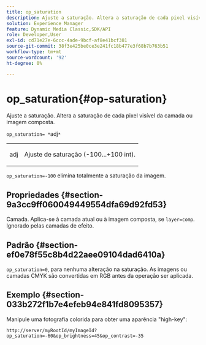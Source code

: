 ```yaml
---
title: op_saturation
description: Ajuste a saturação. Altera a saturação de cada pixel visível da camada ou imagem composta.
solution: Experience Manager
feature: Dynamic Media Classic,SDK/API
role: Developer,User
exl-id: cd71e27e-6ccc-4ade-9bcf-af8e41bcf381
source-git-commit: 38f3e425be0ce3e241fc18b477e3f68b7b763b51
workflow-type: tm+mt
source-wordcount: '92'
ht-degree: 0%

---
```


# op_saturation{#op-saturation}

Ajuste a saturação. Altera a saturação de cada pixel visível da camada ou imagem composta.

`op_saturation= *`adj`*`

<table id="simpletable_5F118A28FE674B06A16F6F19C56B4594"> 
 <tr class="strow"> 
  <td class="stentry"> <p><span class="varname"> adj</span> </p> </td> 
  <td class="stentry"> <p>Ajuste de saturação (-100...+100 int). </p></td> 
 </tr> 
</table>

`op_saturation=-100` elimina totalmente a saturação da imagem.

## Propriedades {#section-9a3cc9ff060049449554dfa69d92fd53}

Camada. Aplica-se à camada atual ou à imagem composta, se `layer=comp`. Ignorado pelas camadas de efeito.

## Padrão {#section-ef0e78f55c8b4d22aee09104dad6410a}

`op_saturation=0`, para nenhuma alteração na saturação. As imagens ou camadas CMYK são convertidas em RGB antes da operação ser aplicada.

## Exemplo {#section-033b272f1b7e4efeb94e841fd8095357}

Manipule uma fotografia colorida para obter uma aparência &quot;high-key&quot;:

`http://server/myRootId/myImageId?op_saturation=-60&op_brightness=45&op_contrast=-35`
